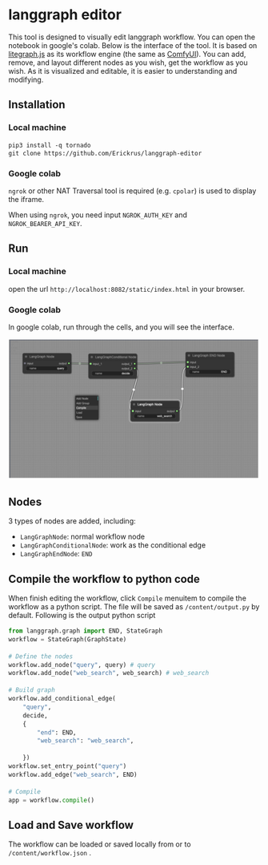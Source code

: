 # langgraph editor

This tool is designed to visually edit langgraph workflow. You can open the notebook in google's colab. 
Below is the interface of the tool. It is based on [litegraph.js](https://github.com/jagenjo/litegraph.js) as its workflow engine (the same as [ComfyUI](https://github.com/comfyanonymous/ComfyUI)). You can add, remove, and layout different nodes as you wish, get the workflow as you wish. As it is visualized and editable, it is easier to understanding and modifying.

## Installation
### Local machine
```shell
pip3 install -q tornado
git clone https://github.com/Erickrus/langgraph-editor
```

### Google colab
`ngrok` or other NAT Traversal tool is required (e.g. `cpolar`) is used to display the iframe. 

When using `ngrok`, you need input `NGROK_AUTH_KEY` and `NGROK_BEARER_API_KEY`.

## Run
### Local machine
open the url `http://localhost:8082/static/index.html` in your browser.

### Google colab
In google colab, run through the cells, and you will see the interface.

<img src="https://raw.githubusercontent.com/Erickrus/langgraph-editor/main/snapshot.png" width=720px />

## Nodes
3 types of nodes are added, including:
- `LangGraphNode`: normal workflow node
- `LangGraphConditionalNode`: work as the conditional edge
- `LangGraphEndNode`: `END`

## Compile the workflow to python code
When finish editing the workflow, click `Compile` menuitem to compile the workflow as a python script. The file will be saved as `/content/output.py` by default. Following is the output python script

```python
from langgraph.graph import END, StateGraph
workflow = StateGraph(GraphState)

# Define the nodes
workflow.add_node("query", query) # query
workflow.add_node("web_search", web_search) # web_search

# Build graph
workflow.add_conditional_edge(
    "query",
    decide,
    {
        "end": END,
        "web_search": "web_search",

    })
workflow.set_entry_point("query")
workflow.add_edge("web_search", END)

# Compile
app = workflow.compile()
```

## Load and Save workflow
The workflow can be loaded or saved locally from or to `/content/workflow.json` .
